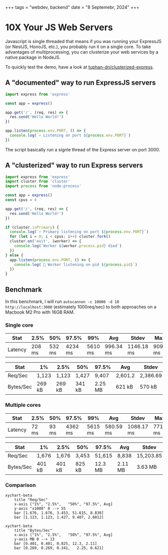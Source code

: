 +++
tags = "webdev, backend"
date = "8 Septemebr, 2024"
+++

# 10X Your JS Web Servers

Javascript is single threaded that means if you was running your ExpressJS (or NestJS, HonoJS, etc.), you probably run it on a single core. To take advantages of multiprocessing, you can clusterize your web services by a native package in NodeJS.

To quickly test the demo, have a look at [tuphan-dn/clusterized-express](https://github.com/tuphan-dn/clusterized-express).

## A "documented" way to run ExpressJS servers

```ts label="index.ts" group="express"
import express from 'express'

const app = express()

app.get('/', (req, res) => {
  res.send('Hello World!')
})

app.listen(process.env.PORT, () => {
  console.log(`⚡️ Listening on port ${process.env.PORT}`)
})
```

The script basically run a signle thread of the Express server on port 3000.

## A "clusterized" way to run Express servers

```ts label="index.ts" group="clusterized-express"
import express from 'express'
import cluster from 'cluster'
import process from 'node:process'

const app = express()
const cpus = 4

app.get('/', (req, res) => {
  res.send('Hello World!')
})

if (cluster.isPrimary) {
  console.log(`⚡️ Primary listening on port ${process.env.PORT}`)
  for (let i = 0; i < cpus; i++) cluster.fork()
  cluster.on('exit', (worker) => {
    console.log(`Worker ${worker.process.pid} died`)
  })
} else {
  app.listen(process.env.PORT, () => {
    console.log(`👷 Worker listening on pid ${process.pid}`)
  })
}
```

## Benchmark

In this benchmark, I will run `autocannon -c 10000 -d 10 http://localhost:3000` (estimately 1000req/sec) to both approaches on a Macbook M2 Pro with 16GB RAM.

### Single core

| Stat    | 2.5%   | 50%    | 97.5%   | 99%     | Avg       | Stdev      | Max     |
| ------- | ------ | ------ | ------- | ------- | --------- | ---------- | ------- |
| Latency | 208 ms | 532 ms | 4234 ms | 5610 ms | 996.34 ms | 1146.18 ms | 9099 ms |

| Stat      | 1%     | 2.5%   | 50%    | 97.5%   | Avg     | Stdev    | Min    |
| --------- | ------ | ------ | ------ | ------- | ------- | -------- | ------ |
| Req/Sec   | 1,123  | 1,123  | 1,427  | 9,407   | 2,601.2 | 2,386.69 | 1,123  |
| Bytes/Sec | 269 kB | 269 kB | 341 kB | 2.25 MB | 621 kB  | 570 kB   | 268 kB |

### Multiple cores

| Stat    | 2.5%  | 50%   | 97.5%   | 99%     | Avg       | Stdev      | Max     |
| ------- | ----- | ----- | ------- | ------- | --------- | ---------- | ------- |
| Latency | 72 ms | 93 ms | 4362 ms | 5615 ms | 580.59 ms | 1088.17 ms | 7710 ms |

| Stat      | 1%     | 2.5%   | 50%    | 97.5%   | Avg     | Stdev     | Min    |
| --------- | ------ | ------ | ------ | ------- | ------- | --------- | ------ |
| Req/Sec   | 1,676  | 1,676  | 3,453  | 51,615  | 8,838   | 15,203.85 | 1,676  |
| Bytes/Sec | 401 kB | 401 kB | 825 kB | 12.3 MB | 2.11 MB | 3.63 MB   | 401 kB |

### Comparison

```mermaid
xychart-beta
    title "Req/Sec"
    x-axis ["1%", "2.5%",	"50%", "97.5%", Avg]
    y-axis "x1000" 0 --> 55
    bar [1.676, 1.676, 3.453, 51.615, 8.838]
    bar [1.123, 1.123, 1.427, 9.407, 2.6012]
```

```mermaid
xychart-beta
    title "Bytes/Sec"
    x-axis ["1%", "2.5%",	"50%", "97.5%", Avg]
    y-axis MB 0 --> 13
    bar [0.401, 0.401, 0.825, 12.3, 2.11]
    bar [0.269,	0.269, 0.341,	2.25, 0.621]
```
